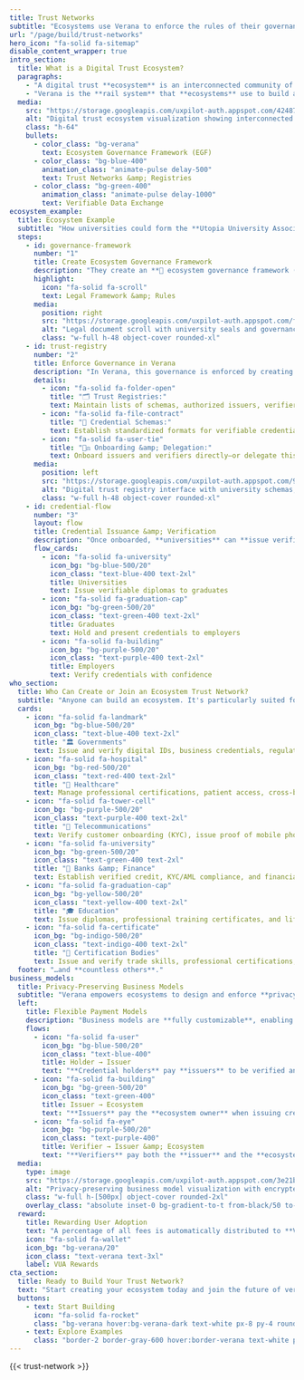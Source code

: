 ```yaml
---
title: Trust Networks
subtitle: "Ecosystems use Verana to enforce the rules of their governance frameworks and exchange verifiable data with confidence."
url: "/page/build/trust-networks"
hero_icon: "fa-solid fa-sitemap"
disable_content_wrapper: true
intro_section:
  title: What is a Digital Trust Ecosystem?
  paragraphs:
    - "A digital trust **ecosystem** is an interconnected community of institutions and individuals who share an **ecosystem governance framework** (EGF) and use both technology and human rules to exchange verifiable data in a trustworthy way."
    - "Verana is the **rail system** that **ecosystems** use to build and run their **trust networks**, enforcing the rules they define in their EGF."
  media:
    src: "https://storage.googleapis.com/uxpilot-auth.appspot.com/42487feea1-b8b8e8864eb8db765c45.png"
    alt: "Digital trust ecosystem visualization showing interconnected nodes of institutions, individuals, and governance frameworks with flowing data connections."
    class: "h-64"
    bullets:
      - color_class: "bg-verana"
        text: Ecosystem Governance Framework (EGF)
      - color_class: "bg-blue-400"
        animation_class: "animate-pulse delay-500"
        text: Trust Networks &amp; Registries
      - color_class: "bg-green-400"
        animation_class: "animate-pulse delay-1000"
        text: Verifiable Data Exchange
ecosystem_example:
  title: Ecosystem Example
  subtitle: "How universities could form the **Utopia University Association** ecosystem to manage diploma issuance in a trustable and verifiable manner."
  steps:
    - id: governance-framework
      number: "1"
      title: Create Ecosystem Governance Framework
      description: "They create an **📜 ecosystem governance framework (EGF)**: a legal framework that defines the purpose of the ecosystem, in this case, the rules for issuing and verifying university diplomas of the country of Utopia."
      highlight:
        icon: "fa-solid fa-scroll"
        text: Legal Framework &amp; Rules
      media:
        position: right
        src: "https://storage.googleapis.com/uxpilot-auth.appspot.com/f079cec328-ac9a3c02854cca9c19c0.png"
        alt: "Legal document scroll with university seals and governance framework."
        class: "w-full h-48 object-cover rounded-xl"
    - id: trust-registry
      number: "2"
      title: Enforce Governance in Verana
      description: "In Verana, this governance is enforced by creating the ecosystem's **trust registry** and related assets:"
      details:
        - icon: "fa-solid fa-folder-open"
          title: "🗂️ Trust Registries:"
          text: Maintain lists of schemas, authorized issuers, verifiers, and schema operators.
        - icon: "fa-solid fa-file-contract"
          title: "📑 Credential Schemas:"
          text: Establish standardized formats for verifiable credentials. In this case, a **diploma credential schema**.
        - icon: "fa-solid fa-user-tie"
          title: "🧑‍⚖️ Onboarding &amp; Delegation:"
          text: Onboard issuers and verifiers directly—or delegate this task to trust registry operators.
      media:
        position: left
        src: "https://storage.googleapis.com/uxpilot-auth.appspot.com/9c9d8ecdd9-15f62922603b2e2925fc.png"
        alt: "Digital trust registry interface with university schemas, issuer lists, and credential templates."
        class: "w-full h-48 object-cover rounded-xl"
    - id: credential-flow
      number: "3"
      layout: flow
      title: Credential Issuance &amp; Verification
      description: "Once onboarded, **universities** can **issue verifiable diplomas**, and **employers** can request them directly from **graduates**, ensuring authenticity, integrity, and trust." 
      flow_cards:
        - icon: "fa-solid fa-university"
          icon_bg: "bg-blue-500/20"
          icon_class: "text-blue-400 text-2xl"
          title: Universities
          text: Issue verifiable diplomas to graduates
        - icon: "fa-solid fa-graduation-cap"
          icon_bg: "bg-green-500/20"
          icon_class: "text-green-400 text-2xl"
          title: Graduates
          text: Hold and present credentials to employers
        - icon: "fa-solid fa-building"
          icon_bg: "bg-purple-500/20"
          icon_class: "text-purple-400 text-2xl"
          title: Employers
          text: Verify credentials with confidence
who_section:
  title: Who Can Create or Join an Ecosystem Trust Network?
  subtitle: "Anyone can build an ecosystem. It's particularly suited for organizations that need to establish trust and verify credentials across their networks."
  cards:
    - icon: "fa-solid fa-landmark"
      icon_bg: "bg-blue-500/20"
      icon_class: "text-blue-400 text-2xl"
      title: "🏛️ Governments"
      text: Issue and verify digital IDs, business credentials, regulatory licenses.
    - icon: "fa-solid fa-hospital"
      icon_bg: "bg-red-500/20"
      icon_class: "text-red-400 text-2xl"
      title: "🏥 Healthcare"
      text: Manage professional certifications, patient access, cross-border mobility.
    - icon: "fa-solid fa-tower-cell"
      icon_bg: "bg-purple-500/20"
      icon_class: "text-purple-400 text-2xl"
      title: "📡 Telecommunications"
      text: Verify customer onboarding (KYC), issue proof of mobile phone number, proof of address.
    - icon: "fa-solid fa-university"
      icon_bg: "bg-green-500/20"
      icon_class: "text-green-400 text-2xl"
      title: "🏦 Banks &amp; Finance"
      text: Establish verified credit, KYC/AML compliance, and financial trust frameworks.
    - icon: "fa-solid fa-graduation-cap"
      icon_bg: "bg-yellow-500/20"
      icon_class: "text-yellow-400 text-2xl"
      title: "🎓 Education"
      text: Issue diplomas, professional training certificates, and lifelong learning credentials.
    - icon: "fa-solid fa-certificate"
      icon_bg: "bg-indigo-500/20"
      icon_class: "text-indigo-400 text-2xl"
      title: "🏅 Certification Bodies"
      text: Issue and verify trade skills, professional certifications, and manage cross-border recognition.
  footer: "…and **countless others**."
business_models:
  title: Privacy-Preserving Business Models
  subtitle: "Verana empowers ecosystems to design and enforce **privacy-preserving business models** for their **trust networks**, defining **who pays, when, and how rewards are distributed** among participants."
  left:
    title: Flexible Payment Models
    description: "Business models are **fully customizable**, enabling ecosystems to tailor incentives to their unique needs while ensuring fairness and transparency without exposing sensitive data."
    flows:
      - icon: "fa-solid fa-user"
        icon_bg: "bg-blue-500/20"
        icon_class: "text-blue-400"
        title: Holder → Issuer
        text: "**Credential holders** pay **issuers** to be verified and obtain a credential."
      - icon: "fa-solid fa-building"
        icon_bg: "bg-green-500/20"
        icon_class: "text-green-400"
        title: Issuer → Ecosystem
        text: "**Issuers** pay the **ecosystem owner** when issuing credentials."
      - icon: "fa-solid fa-eye"
        icon_bg: "bg-purple-500/20"
        icon_class: "text-purple-400"
        title: Verifier → Issuer &amp; Ecosystem
        text: "**Verifiers** pay both the **issuer** and the **ecosystem owner** when requesting credential presentations."
  media:
    type: image
    src: "https://storage.googleapis.com/uxpilot-auth.appspot.com/3e21bc49b1-d2862b678461d270c940.png"
    alt: "Privacy-preserving business model visualization with encrypted payment flows and fair distribution networks."
    class: "w-full h-[500px] object-cover rounded-2xl"
    overlay_class: "absolute inset-0 bg-gradient-to-t from-black/50 to-transparent rounded-2xl"
  reward:
    title: Rewarding User Adoption
    text: "A percentage of all fees is automatically distributed to **Verifiable User Agents (VUAs)**, ensuring wallets, apps, and browsers that power user adoption are rewarded too."
    icon: "fa-solid fa-wallet"
    icon_bg: "bg-verana/20"
    icon_class: "text-verana text-3xl"
    label: VUA Rewards
cta_section:
  title: Ready to Build Your Trust Network?
  text: "Start creating your ecosystem today and join the future of verifiable digital trust."
  buttons:
    - text: Start Building
      icon: "fa-solid fa-rocket"
      class: "bg-verana hover:bg-verana-dark text-white px-8 py-4 rounded-xl font-semibold text-lg transition-all duration-200 hover:scale-105 hover:shadow-xl flex items-center space-x-2"
    - text: Explore Examples
      class: "border-2 border-gray-600 hover:border-verana text-white px-8 py-4 rounded-xl font-semibold text-lg transition-all duration-200 hover:scale-105"
---
```


{{< trust-network >}}

